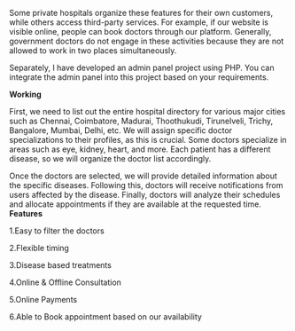 Some private hospitals organize these features for their own customers, while others access third-party services. For example, if our website is visible online, people can book doctors through our platform. Generally, government doctors do not engage in these activities because they are not allowed to work in two places simultaneously.

Separately, I have developed an admin panel project using PHP. You can integrate the admin panel into this project based on your requirements.

**Working**

First, we need to list out the entire hospital directory for various major cities such as Chennai, Coimbatore, Madurai, Thoothukudi, Tirunelveli, Trichy, Bangalore, Mumbai, Delhi, etc. We will assign specific doctor specializations to their profiles, as this is crucial. Some doctors specialize in areas such as eye, kidney, heart, and more. Each patient has a different disease, so we will organize the doctor list accordingly.

Once the doctors are selected, we will provide detailed information about the specific diseases. Following this, doctors will receive notifications from users affected by the disease. Finally, doctors will analyze their schedules and allocate appointments if they are available at the requested time.
**Features**

1.Easy to filter the doctors

2.Flexible timing

3.Disease based treatments

4.Online & Offline Consultation

5.Online Payments

6.Able to Book appointment based on our availability
